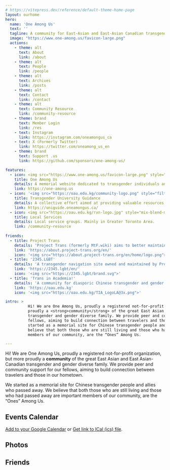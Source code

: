 ```yaml
---
# https://vitepress.dev/reference/default-theme-home-page
layout: ourhome
hero:
  name: 'One Among Us'
  text: ''
  tagline: A community for East-Asian and East-Asian Canadian transgender and gender diverse people.
  image: "https://www.one-among.us/favicon-large.png"
  actions:
    - theme: alt
      text: About
      link: /about
    - theme: alt
      text: People
      link: /people
    - theme: alt
      text: Archives
      link: /posts
    - theme: alt
      text: Contact
      link: /contact
    - theme: alt
      text: Community Resource
      link: /community-resource
    - theme: brand
      text: Member Login
      link: /res
    - text: Instagram
      link: https://instagram.com/oneamongus_ca
    - text: X (Formerly Twitter)
      link: https://twitter.com/oneamong_us_en
    - theme: brand
      text: Support .us
      link: https://github.com/sponsors/one-among-us/

features:
  - icon: <img src="https://www.one-among.us/favicon-large.png" style="padding:8px;">
    title: One Among Us
    details: A memorial website dedicated to transgender individuals and their allies who had passed away.
    link: https://one-among.us
  - icon: '<img src="https://oau.edu.kg/community-logo.png" style="filter:brightness(90%);">'
    title: Transgender University Guidance
    details: A collective effort aimed at providing valuable resources and support for transgender individuals pursuing higher education.
    link: https://uniguide.oneamongus.ca/
  - icon: <img src="https://oau.edu.kg/rxn-logo.jpg" style="mix-blend-mode:multiply;">
    title: Local Services
    details: Local service groups. Mainly in Greater Toronto Area.
    link: /community-resource
	
friends:
  - title: Project Trans
    details: 'Project Trans (formerly MtF.wiki) aims to better maintain multiple projects including MtF wiki, FtM wiki and more.'
    link: 'https://about.project-trans.org/en/'
    icon: '<img src="https://about.project-trans.org/en/home/logo.png">'
  - title: '2345.LGBT'
    details: 'A transgender navigation site owned and maintained by Project Trans.'
    link: 'https://2345.lgbt/en/'
    icon: '<img src="https://2345.lgbt/brand.svg">'
  - title: 'Trans in Academia!'
    details: 'A community for diasporic Chinese transgender and gender non-conforming people who are pursuing their academic goals or careers.'
    link: 'https://oau.edu.kg'
    icon: '<img src="https://oau.edu.kg/TIA_LogoLA@3x.png">'

intro: >
          Hi! We are One Among Us, proudly a registered not-for-profit organization, but more
          proudly a <strong>community</strong> of the great East Asian and East Asian-Canadian
          transgender and gender diverse family. We provide peer and community support for our
          fellows, aiming to build connection between travelers and those in our hometown. <br />We
          started as a memorial site for Chinese transgender people and allies who passed away. We
          believe that both those who are still living and those who had passed away are important
          members of our community, are the “Ones” Among Us.

---
```


Hi! We are One Among Us, proudly a registered not-for-profit organization, but more proudly a **community** of the great East Asian and East Asian-Canadian transgender and gender diverse family. We provide peer and community support for our fellows, aiming to build connection between travelers and those in our hometown.

We started as a memorial site for Chinese transgender people and allies who passed away. We believe that both those who are still living and those who had passed away are important members of our community, are the “Ones” Among Us.

## Events Calendar

<script setup lang="ts">
import Calendar from './Calendar.vue'
import Carousel from './Carousel.vue'
</script>

<Calendar url="https://oau.app/calendar/ical/c_def3dc162ddaf3b15b3ee419551a2b65068b2493c0ecbbdce7daa867f2bc0aeb%40group.calendar.google.com/public/basic.ics"></Calendar>

[Add to your Google Calendar](https://calendar.google.com/calendar/u/1?cid=Y19kZWYzZGMxNjJkZGFmM2IxNWIzZWU0MTk1NTFhMmI2NTA2OGIyNDkzYzBlY2JiZGNlN2RhYTg2N2YyYmMwYWViQGdyb3VwLmNhbGVuZGFyLmdvb2dsZS5jb20) or [Get link to ICal (ics) file](https://calendar.google.com/calendar/ical/c_def3dc162ddaf3b15b3ee419551a2b65068b2493c0ecbbdce7daa867f2bc0aeb%40group.calendar.google.com/public/basic.ics).

## Photos

<Carousel />

## Friends

<style module>

.logo img {
  content: url("/assets/favicon-new.png");
}
</style>

